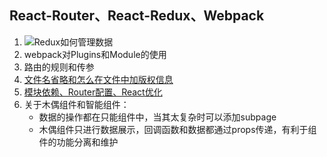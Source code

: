 ## React-Router、React-Redux、Webpack
1. ![Redux如何管理数据](http://orpwhzbuc.bkt.clouddn.com/bg2016091802.jpg)
2. webpack对Plugins和Module的使用
3. 路由的规则和传参
4. [文件名省略和怎么在文件中加版权信息](./docs/Webpack_大众点评的配置.md)
5. [模块依赖、Router配置、React优化](./docs/Webpack-React环境搭配和Router.md)
6. 关于木偶组件和智能组件：
    - 数据的操作都在只能组件中，当其太复杂时可以添加subpage
    - 木偶组件只进行数据展示，回调函数和数据都通过props传递，有利于组件的功能分离和维护
